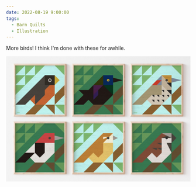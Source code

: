 ```yaml
---
date: 2022-08-19 9:00:00
tags:
  - Barn Quilts
  - Illustration
---
```


More birds! I think I'm done with these for awhile.

![Birds](birds.jpg)
